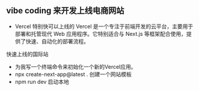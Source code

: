 ## vibe coding 来开发上线电商网站

- Vercel 特别快可以上线的
Vercel 是一个专注于前端开发的云平台，主要用于部署和托管现代 Web 应用程序。它特别适合与 Next.js 等框架配合使用，提供了快速、自动化的部署流程。

快速上线的国际站

- 为我写一个终端命令来初始化一个新的Vercel应用。
- npx create-next-app@latest . 创建一个网站模板
- npm run dev 启动本地